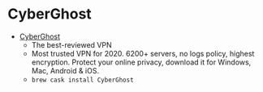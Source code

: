 # CyberGhost
- [CyberGhost](https://www.cyberghostvpn.com/)
  -  The best-reviewed VPN
  - Most trusted VPN for 2020. 6200+ servers, no logs policy, highest encryption. Protect your online privacy, download it for Windows, Mac, Android & iOS.
  - `brew cask install CyberGhost`
